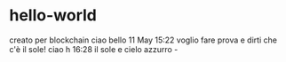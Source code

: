 # hello-world
creato per blockchain
ciao bello 11 May 15:22
voglio fare prova e dirti che c'è il sole!
ciao h 16:28 il sole e cielo azzurro - 

